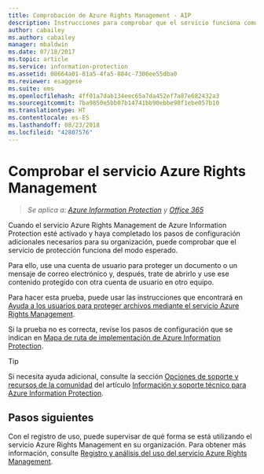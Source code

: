 ```yaml
---
title: Comprobación de Azure Rights Management - AIP
description: Instrucciones para comprobar que el servicio funciona como se esperaba protegiendo un archivo o mensaje de correo electrónico mediante una cuenta de usuario y, a continuación, tratar de abrirlo y usar ese contenido protegido procedente de otra cuenta de usuario.
author: cabailey
ms.author: cabailey
manager: mbaldwin
ms.date: 07/18/2017
ms.topic: article
ms.service: information-protection
ms.assetid: 08664a01-81a5-4fa5-884c-7306ee55dba0
ms.reviewer: esaggese
ms.suite: ems
ms.openlocfilehash: 4ff01a7dab134eec65a7da452ef7a87e682432a3
ms.sourcegitcommit: 7ba9850e5bb07b14741bb90ebbe98f1ebe057b10
ms.translationtype: HT
ms.contentlocale: es-ES
ms.lasthandoff: 08/23/2018
ms.locfileid: "42807576"
---
```

# <a name="verifying-the-azure-rights-management-service"></a>Comprobar el servicio Azure Rights Management

>*Se aplica a: [Azure Information Protection](https://azure.microsoft.com/pricing/details/information-protection) y [Office 365](http://download.microsoft.com/download/E/C/F/ECF42E71-4EC0-48FF-AA00-577AC14D5B5C/Azure_Information_Protection_licensing_datasheet_EN-US.pdf)*

Cuando el servicio Azure Rights Management de Azure Information Protection esté activado y haya completado los pasos de configuración adicionales necesarios para su organización, puede comprobar que el servicio de protección funciona del modo esperado. 

Para ello, use una cuenta de usuario para proteger un documento o un mensaje de correo electrónico y, después, trate de abrirlo y use ese contenido protegido con otra cuenta de usuario en otro equipo.

Para hacer esta prueba, puede usar las instrucciones que encontrará en [Ayuda a los usuarios para proteger archivos mediante el servicio Azure Rights Management](help-users.md).

Si la prueba no es correcta, revise los pasos de configuración que se indican en [Mapa de ruta de implementación de Azure Information Protection](deployment-roadmap.md).

> [!TIP]
> Si necesita ayuda adicional, consulte la sección [Opciones de soporte y recursos de la comunidad](information-support.md#support-options-and-community-resources) del artículo [Información y soporte técnico para Azure Information Protection](information-support.md).

## <a name="next-steps"></a>Pasos siguientes

Con el registro de uso, puede supervisar de qué forma se está utilizando el servicio Azure Rights Management en su organización. Para obtener más información, consulte [Registro y análisis del uso del servicio Azure Rights Management](log-analyze-usage.md).



